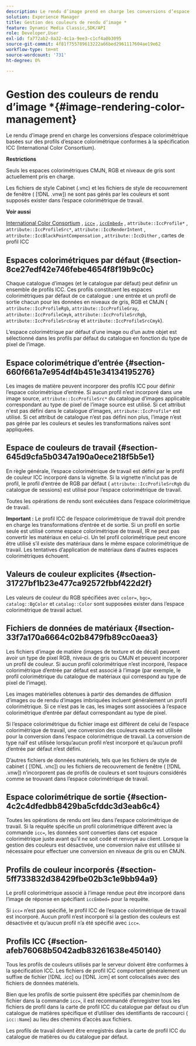 ```yaml
---
description: Le rendu d’image prend en charge les conversions d’espace colorimétrique basées sur des profils d’espace colorimétrique conformes à la spécification ICC (International Color Consortium).
solution: Experience Manager
title: Gestion des couleurs de rendu d’image *
feature: Dynamic Media Classic,SDK/API
role: Developer,User
exl-id: fa772ab2-8a32-4c1a-9ee3-c1cf4a0b3095
source-git-commit: 4f81f755789613222a66bed2961117604ae19e62
workflow-type: tm+mt
source-wordcount: '731'
ht-degree: 0%

---
```


# Gestion des couleurs de rendu d’image *{#image-rendering-color-management}

Le rendu d’image prend en charge les conversions d’espace colorimétrique basées sur des profils d’espace colorimétrique conformes à la spécification ICC (International Color Consortium).

**Restrictions**

Seuls les espaces colorimétriques CMJN, RGB et niveaux de gris sont actuellement pris en charge.

Les fichiers de style Cabinet (.vnc) et les fichiers de style de recouvrement de fenêtre ( [!DNL .vnw]) ne sont pas gérés par les couleurs et sont supposés exister dans l’espace colorimétrique de travail.

**Voir aussi**

[International Color Consortium](https://www.color.org/index.xalter) , [`icc=`](../../../../../ir-api/http-protocol/image-rendering-api-ref/c-ir-http-protocol-ref/c-ir-http-protocol-command-reference/r-ir-icc.md#reference-86a2fff3cef24982ad2063d977a16e06) , [`iccEmbed=`](../../../../../ir-api/http-protocol/image-rendering-api-ref/c-ir-http-protocol-ref/c-ir-http-protocol-command-reference/r-ir-iccembed.md#reference-47a433138c7c4b29b9b29871b2491a7f) , `attribute::IccProfile*` , `attribute::IccProfileSrc*`, `attribute::IccRenderIntent` , `attribute::IccBlackPointCompensation` , `attribute::IccDither` , cartes de profil ICC

## Espaces colorimétriques par défaut {#section-8ce27edf42e746febe4654f8f19b9c0c}

Chaque catalogue d’images (et le catalogue par défaut) peut définir un ensemble de profils ICC. Ces profils constituent les espaces colorimétriques par défaut de ce catalogue : une entrée et un profil de sortie chacun pour les données en niveaux de gris, RGB et CMJN ( `attribute::IccProfileRgb`, `attribute::IccProfileGray`, `attribute::IccProfileCmyk`, `attribute::IccProfileSrcRgb`, `attribute::IccProfileSrcGray` et `attribute::IccProfileSrcCmyk`).

L’espace colorimétrique par défaut d’une image ou d’un autre objet est sélectionné dans les profils par défaut du catalogue en fonction du type de pixel de l’image.

## Espace colorimétrique d’entrée {#section-660f661a7e954df4b451e34134195276}

Les images de matière peuvent incorporer des profils ICC pour définir l’espace colorimétrique d’entrée. Si aucun profil n’est incorporé dans une image source, `attribute::IccProfileSrc*` du catalogue d’images applicable correspondant au type de pixel de l’image source est utilisé. Si cet attribut n&#39;est pas défini dans le catalogue d&#39;images, `attribute::IccProfile*` est utilisé. Si cet attribut de catalogue n’est pas défini non plus, l’image n’est pas gérée par les couleurs et seules les transformations naïves sont appliquées.

## Espace de couleurs de travail {#section-645d9cfa5b0347a190a0ece218f5b5e1}

En règle générale, l’espace colorimétrique de travail est défini par le profil de couleur ICC incorporé dans la vignette. Si la vignette n’inclut pas de profil, le profil d’entrée de RGB par défaut ( `attribute::IccProfileSrcRgb` du catalogue de sessions) est utilisé pour l’espace colorimétrique de travail.

Toutes les opérations de rendu sont exécutées dans l’espace colorimétrique de travail.

**Important :** Le profil ICC de l’espace colorimétrique de travail doit prendre en charge les transformations d’entrée et de sortie. Si un profil en sortie seule est utilisé comme espace colorimétrique de travail, IR ne peut pas convertir les matériaux en celui-ci. Un tel profil colorimétrique peut encore être utilisé s’il existe des matériaux dans le même espace colorimétrique de travail. Les tentatives d’application de matériaux dans d’autres espaces colorimétriques échouent.

## Valeurs de couleur explicites {#section-31727bf1b23e477ca92572fbbf422d2f}

Les valeurs de couleur du RGB spécifiées avec `color=`, `bgc=`, `catalog::BgColor` et `catalog::Color` sont supposées exister dans l’espace colorimétrique de travail actuel.

## Fichiers de données de matériaux {#section-33f7a170a6664c02b8479fb89cc0aea3}

Les fichiers d’image de matière (images de texture et de décal) peuvent avoir un type de pixel RGB, niveaux de gris ou CMJN et peuvent incorporer un profil de couleur. Si aucun profil colorimétrique n’est incorporé, l’espace colorimétrique d’entrée par défaut est associé à l’image (par exemple, le profil colorimétrique du catalogue de matériaux qui correspond au type de pixel de l’image).

Les images matérielles obtenues à partir des demandes de diffusion d’images ou de rendu d’images imbriquées incluent généralement un profil colorimétrique. Si ce n’est pas le cas, les images sont associées à l’espace colorimétrique d’entrée par défaut correspondant au type de pixel.

Si l’espace colorimétrique du fichier image est différent de celui de l’espace colorimétrique de travail, une conversion des couleurs exacte est utilisée pour la conversion dans l’espace colorimétrique de travail. La conversion de type naïf est utilisée lorsqu’aucun profil n’est incorporé et qu’aucun profil d’entrée par défaut n’est défini.

D’autres fichiers de données matériels, tels que les fichiers de style de cabinet ( [!DNL .vnc]) ou les fichiers de recouvrement de fenêtre ( [!DNL .vnw]) n’incorporent pas de profils de couleurs et sont toujours considérés comme se trouvant dans l’espace colorimétrique de travail.

## Espace colorimétrique de sortie {#section-4c2c4dfedbb8429ba5cfddc3d3eab6c4}

Toutes les opérations de rendu ont lieu dans l’espace colorimétrique de travail. Si la requête spécifie un profil colorimétrique différent avec la commande `icc=`, les données sont converties dans cet espace colorimétrique juste avant qu’il ne soit codé et renvoyé au client. Lorsque la gestion des couleurs est désactivée, une conversion naïve est utilisée si nécessaire pour effectuer une conversion en niveaux de gris ou en CMJN.

## Profils de couleur incorporés {#section-5ff733832d38429fbe02b3c1e9bb94a9}

Le profil colorimétrique associé à l’image rendue peut être incorporé dans l’image de réponse en spécifiant `iccEmbed=` pour la requête.

Si `icc=` n’est pas spécifié, le profil ICC de l’espace colorimétrique de travail est incorporé. Aucun profil n’est incorporé si la gestion des couleurs est désactivée et qu’aucun profil n’a été spécifié avec `icc=`.

## Profils ICC {#section-afeb76068b5042adb83261638e450140}

Tous les profils de couleurs utilisés par le serveur doivent être conformes à la spécification ICC. Les fichiers de profil ICC comportent généralement un suffixe de fichier [!DNL .icc] ou [!DNL .icm] et sont colocalisés avec des fichiers de données matériels.

Bien que les profils de sortie puissent être spécifiés par chemin/nom de fichier dans la commande `icc=`, il est recommandé d’enregistrer tous les fichiers de profil dans la carte de profil ICC du catalogue par défaut ou d’un catalogue de matières spécifique et d’utiliser des identifiants de raccourci ( `icc::Name`) au lieu des chemins d’accès aux fichiers.

Les profils de travail doivent être enregistrés dans la carte de profil ICC du catalogue de matières ou du catalogue par défaut.

